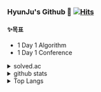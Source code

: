 ### HyunJu's Github 👋 [![Hits](https://hits.seeyoufarm.com/api/count/incr/badge.svg?url=https%3A%2F%2Fgithub.com%2Fjuthor%2F&count_bg=%2379C83D&title_bg=%23555555&icon=&icon_color=%23E7E7E7&title=hits&edge_flat=false)](https://hits.seeyoufarm.com)

#### ✨목표  

- 1 Day 1 Algorithm  
- 1 Day 1 Conference  

<details>
<summary>solved.ac</summary>
<div markdown="1">

[![solved.ac tier](http://mazassumnida.wtf/api/generate_badge?boj=juthor)](https://solved.ac/juthor)

</div>
</details>

<details>
<summary>github stats</summary>
<div markdown="1">

[![Hyunju's github stats](https://github-readme-stats.vercel.app/api?username=juthor&show_icons=true)](https://github-readme-stats.vercel.app/api?username=juthor&show_icons=true)

</div>
</details>

<details>
<summary>Top Langs</summary>
<div markdown="1">
  
[![Top Langs](https://github-readme-stats.vercel.app/api/top-langs/?username=juthor&layout=compact)](https://github.com/juthor/github-readme-stats)

</div>
</details>

<!--
**juthor/juthor** is a ✨ _special_ ✨ repository because its `README.md` (this file) appears on your GitHub profile.

Here are some ideas to get you started:

- 🔭 I’m currently working on ...
- 🌱 I’m currently learning ...
- 👯 I’m looking to collaborate on ...
- 🤔 I’m looking for help with ...
- 💬 Ask me about ...
- 📫 How to reach me: ...
- 😄 Pronouns: ...
- ⚡ Fun fact: ...
-->
